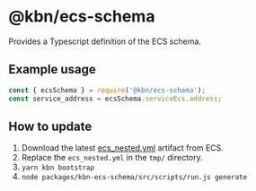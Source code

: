 # @kbn/ecs-schema

Provides a Typescript definition of the ECS schema.

## Example usage
```js
const { ecsSchema } = require('@kbn/ecs-schema');
const service_address = ecsSchema.serviceEcs.address;
```

## How to update

1. Download the latest [ecs_nested.yml](https://github.com/elastic/ecs/raw/main/generated/ecs/ecs_nested.yml) artifact from ECS.
1. Replace the `ecs_nested.yml` in the `tmp/` directory.
1. `yarn kbn bootstrap`
1. `node packages/kbn-ecs-schema/src/scripts/run.js generate`
